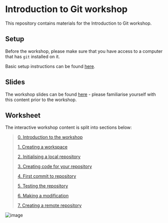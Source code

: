 # Introduction to Git workshop

This repository contains materials for the Introduction to Git workshop.

## Setup

Before the workshop, please make sure that you have access to a computer that has `git` installed on it. 

Basic setup instructions can be found [here](./GitSETUP.md).

## Slides

The workshop slides can be found [here](./LIFE748_Intro_to_Git.pdf) - please familiarise yourself with this content prior to the workshop.

## Worksheet

The interactive workshop content is split into sections below:
> [0. Introduction to the workshop](./0.Intro.md)
> 
> [1. Creating a workspace](./1.Workspace.md)
>
> [2. Initialising a local repository](./2_Initialising_local_repository.md)
>
> [3. Creating code for your repository](./3_Create_code.md)
>
> [4. First commit to repository](./4_First_commit.md)
>
> [5. Testing the repository](./5_Testing_the_repo.md)
>
> [6. Making a modification](./6_Adding_a_feature.md)
>
> [7. Creating a remote repository](./7_Create_GitHub_repo.md)

![image](https://github.com/user-attachments/assets/6b66ad50-8279-4f44-8f29-e298a4516170)
